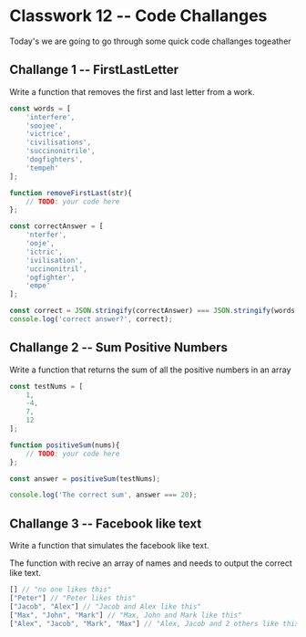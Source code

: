 # Classwork 12 -- Code Challanges

Today's we are going to go through some quick code challanges togeather

## Challange 1 -- FirstLastLetter

Write a function that removes the first and last letter from a work.

```js
const words = [
    'interfere',
    'soojee',
    'victrice',
    'civilisations',
    'succinonitrile',
    'dogfighters',
    'tempeh'
];

function removeFirstLast(str){
    // TODO: your code here
};

const correctAnswer = [
    'nterfer',
    'ooje',
    'ictric',
    'ivilisation',
    'uccinonitril',
    'ogfighter',
    'empe'
];

const correct = JSON.stringify(correctAnswer) === JSON.stringify(words.map(removeFirstLast));
console.log('correct answer?', correct);
```

## Challange 2 -- Sum Positive Numbers

Write a function that returns the sum of all the positive numbers in an array


```js
const testNums = [
    1,
    -4,
    7,
    12
];

function positiveSum(nums){
    // TODO: your code here
};

const answer = positiveSum(testNums);

console.log('The correct sum', answer === 20);
```

## Challange 3 -- Facebook like text

Write a function that simulates the facebook like text.

The function with recive an array of names and needs to output the correct like text.

```js
[] // "no one likes this"
["Peter"] // "Peter likes this"
["Jacob", "Alex"] // "Jacob and Alex like this"
["Max", "John", "Mark"] // "Max, John and Mark like this"
["Alex", "Jacob", "Mark", "Max"] // "Alex, Jacob and 2 others like this"
```


